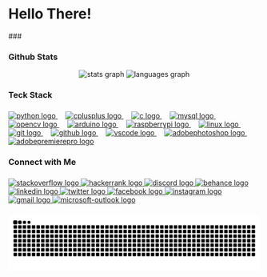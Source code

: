 <h1 align="left">Hello There!</h1>
###
<h3 align="left">Github Stats</h3>
<div align="center">
  <img src="https://github-readme-stats.vercel.app/api?username=akinduid&rank_icon=github&show=prs_merged_percentage&hide=contribs,issues&show_icons=true&custom_title=Open%20Source%20Contributions&bg_color=1a101c25&icon_color=9595ea&text_color=ffffff&title_color=9595ea&border_radius=10&border_color=6b4176#gh-dark-mode-only" height="150" alt="stats graph"  />
  <img src="https://github-readme-stats.vercel.app/api/top-langs/?username=akinduid&hide=Tcl,HTML,Pascal,Perl,Makefile,Cmake,Shell&layout=compact&langs_count=5&custom_title=Most%20Used%20Languages&card_width=470px&bg_color=1a101c25&text_color=ffffff&title_color=9595ea&border_radius=10&border_color=6b4176#gh-dark-mode-only" height="150" alt="languages graph"  />
</div>

###

<h3 align="left">Teck Stack</h3>

###

<div align="left">
  
  <a href="https://www.python.org/">
    <img src="https://cdn.jsdelivr.net/gh/devicons/devicon/icons/python/python-original.svg" height="40" alt="python logo"  />
</a>
<img width="12" />
<a href="https://isocpp.org/">
    <img src="https://cdn.jsdelivr.net/gh/devicons/devicon/icons/cplusplus/cplusplus-original.svg" height="40" alt="cplusplus logo"  />
</a>
<img width="12" />
<a href="https://www.iso.org/standard/74528.html">
    <img src="https://cdn.jsdelivr.net/gh/devicons/devicon/icons/c/c-original.svg" height="40" alt="c logo"  />
</a>
<img width="12" />
<a href="https://www.mysql.com/">
    <img src="https://cdn.jsdelivr.net/gh/devicons/devicon/icons/mysql/mysql-original.svg" height="40" alt="mysql logo"  />
</a>
<img width="12" />
<a href="https://opencv.org/">
    <img src="https://cdn.jsdelivr.net/gh/devicons/devicon/icons/opencv/opencv-original.svg" height="40" alt="opencv logo"  />
</a>
<img width="12" />
<a href="https://www.arduino.cc/">
    <img src="https://cdn.jsdelivr.net/gh/devicons/devicon/icons/arduino/arduino-original.svg" height="40" alt="arduino logo"  />
</a>
<img width="12" />
<a href="https://www.raspberrypi.org/">
    <img src="https://cdn.jsdelivr.net/gh/devicons/devicon/icons/raspberrypi/raspberrypi-original.svg" height="40" alt="raspberrypi logo"  />
</a>
<img width="12" />
<a href="https://www.linux.org/">
    <img src="https://cdn.jsdelivr.net/gh/devicons/devicon/icons/linux/linux-original.svg" height="40" alt="linux logo"  />
</a>
<img width="12" />
<a href="https://git-scm.com/">
    <img src="https://cdn.jsdelivr.net/gh/devicons/devicon/icons/git/git-original.svg" height="40" alt="git logo"  />
</a>
<img width="12" />
<a href="https://github.com/">
    <img src="https://cdn.jsdelivr.net/gh/devicons/devicon/icons/github/github-original.svg" height="40" alt="github logo"  />
</a>
<img width="12" />
<a href="https://code.visualstudio.com/">
    <img src="https://cdn.jsdelivr.net/gh/devicons/devicon/icons/vscode/vscode-original.svg" height="40" alt="vscode logo"  />
</a>
<img width="12" />
<a href="https://www.adobe.com/products/photoshop.html">
    <img src="https://skillicons.dev/icons?i=ps" height="40" alt="adobephotoshop logo"  />
</a>
  
<img width="12" />
<a href="https://www.adobe.com/products/premiere.html">
    <img src="https://skillicons.dev/icons?i=pr" height="40" alt="adobepremierepro logo"  />
</a>
  
</div>

###

<h3 align="left">Connect with Me</h3>

###

<div align="left">
  <a href="https://stackoverflow.com">
    <img src="https://raw.githubusercontent.com/maurodesouza/profile-readme-generator/master/src/assets/icons/social/stackoverflow/default.svg" width="52" height="40" alt="stackoverflow logo" />
</a>

<a href="https://www.hackerrank.com/profile/AkinduID">
    <img src="https://raw.githubusercontent.com/maurodesouza/profile-readme-generator/master/src/assets/icons/social/hackerrank/default.svg" width="52" height="40" alt="hackerrank logo" />
</a>

<a href="https://discord.com">
    <img src="https://raw.githubusercontent.com/maurodesouza/profile-readme-generator/master/src/assets/icons/social/discord/default.svg" width="52" height="40" alt="discord logo" />
</a>

<a href="https://www.behance.net/akinduid">
    <img src="https://raw.githubusercontent.com/maurodesouza/profile-readme-generator/master/src/assets/icons/social/behance/default.svg" width="52" height="40" alt="behance logo" />
</a>

<a href="https://linkedin.com/in/akinduid">
    <img src="https://raw.githubusercontent.com/maurodesouza/profile-readme-generator/master/src/assets/icons/social/linkedin/default.svg" width="52" height="40" alt="linkedin logo" />
</a>

<a href="https://twitter.com/akindu_id">
    <img src="https://raw.githubusercontent.com/maurodesouza/profile-readme-generator/master/src/assets/icons/social/twitter/default.svg" width="52" height="40" alt="twitter logo" />
</a>

<a href="https://facebook.com/akindu.id/">
    <img src="https://raw.githubusercontent.com/maurodesouza/profile-readme-generator/master/src/assets/icons/social/facebook/default.svg" width="52" height="40" alt="facebook logo" />
</a>

<a href="https://instagram.com/akindu.id/">
    <img src="https://raw.githubusercontent.com/maurodesouza/profile-readme-generator/master/src/assets/icons/social/instagram/default.svg" width="52" height="40" alt="instagram logo" />
</a>

<a href="mailto:akinduid@gmail.com">
    <img src="https://raw.githubusercontent.com/maurodesouza/profile-readme-generator/master/src/assets/icons/social/gmail/default.svg" width="52" height="40" alt="gmail logo" />
</a>

<a href="mailto:akinduid100@outlook.com">
    <img src="https://raw.githubusercontent.com/maurodesouza/profile-readme-generator/master/src/assets/icons/social/microsoft-outlook/default.svg" width="52" height="40" alt="microsoft-outlook logo" />
</a>

  
</div>

###

<img src="https://raw.githubusercontent.com/akinduid/akinduid/output/snake.svg" alt="Snake animation" />

###
